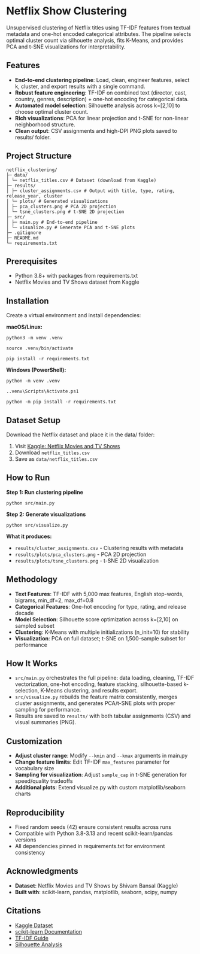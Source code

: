 # Netflix Show Clustering

Unsupervised clustering of Netflix titles using TF-IDF features from textual metadata and one-hot encoded categorical attributes. The pipeline selects optimal cluster count via silhouette analysis, fits K-Means, and provides PCA and t-SNE visualizations for interpretability.

## Features

- **End-to-end clustering pipeline**: Load, clean, engineer features, select k, cluster, and export results with a single command.
- **Robust feature engineering**: TF-IDF on combined text (director, cast, country, genres, description) + one-hot encoding for categorical data.
- **Automated model selection**: Silhouette analysis across k=[2,10] to choose optimal cluster count.
- **Rich visualizations**: PCA for linear projection and t-SNE for non-linear neighborhood structure.
- **Clean output**: CSV assignments and high-DPI PNG plots saved to results/ folder.

## Project Structure

```
netflix_clustering/
├─ data/
│ └─ netflix_titles.csv # Dataset (download from Kaggle)
├─ results/
│ ├─ cluster_assignments.csv # Output with title, type, rating, release_year, cluster
│ └─ plots/ # Generated visualizations
│ ├─ pca_clusters.png # PCA 2D projection
│ └─ tsne_clusters.png # t-SNE 2D projection
├─ src/
│ ├─ main.py # End-to-end pipeline
│ └─ visualize.py # Generate PCA and t-SNE plots
├─ .gitignore
├─ README.md
└─ requirements.txt
```
## Prerequisites

- Python 3.8+ with packages from requirements.txt
- Netflix Movies and TV Shows dataset from Kaggle

## Installation

Create a virtual environment and install dependencies:

**macOS/Linux:**
```
python3 -m venv .venv

source .venv/bin/activate

pip install -r requirements.txt
```
**Windows (PowerShell):**
```
python -m venv .venv

..venv\Scripts\Activate.ps1

python -m pip install -r requirements.txt
```
## Dataset Setup

Download the Netflix dataset and place it in the data/ folder:

1. Visit [Kaggle: Netflix Movies and TV Shows](https://www.kaggle.com/datasets/shivamb/netflix-shows)
2. Download `netflix_titles.csv`
3. Save as `data/netflix_titles.csv`

## How to Run

**Step 1: Run clustering pipeline**
```
python src/main.py
```
**Step 2: Generate visualizations**
```
python src/visualize.py
```
**What it produces:**
- `results/cluster_assignments.csv` - Clustering results with metadata
- `results/plots/pca_clusters.png` - PCA 2D projection
- `results/plots/tsne_clusters.png` - t-SNE 2D visualization

## Methodology

- **Text Features**: TF-IDF with 5,000 max features, English stop-words, bigrams, min_df=2, max_df=0.8
- **Categorical Features**: One-hot encoding for type, rating, and release decade
- **Model Selection**: Silhouette score optimization across k=[2,10] on sampled subset
- **Clustering**: K-Means with multiple initializations (n_init=10) for stability
- **Visualization**: PCA on full dataset; t-SNE on 1,500-sample subset for performance

## How It Works

- `src/main.py` orchestrates the full pipeline: data loading, cleaning, TF-IDF vectorization, one-hot encoding, feature stacking, silhouette-based k-selection, K-Means clustering, and results export.
- `src/visualize.py` rebuilds the feature matrix consistently, merges cluster assignments, and generates PCA/t-SNE plots with proper sampling for performance.
- Results are saved to `results/` with both tabular assignments (CSV) and visual summaries (PNG).

## Customization

- **Adjust cluster range**: Modify `--kmin` and `--kmax` arguments in main.py
- **Change feature limits**: Edit TF-IDF `max_features` parameter for vocabulary size
- **Sampling for visualization**: Adjust `sample_cap` in t-SNE generation for speed/quality tradeoffs
- **Additional plots**: Extend visualize.py with custom matplotlib/seaborn charts

## Reproducibility

- Fixed random seeds (42) ensure consistent results across runs
- Compatible with Python 3.8-3.13 and recent scikit-learn/pandas versions
- All dependencies pinned in requirements.txt for environment consistency

## Acknowledgments

- **Dataset**: Netflix Movies and TV Shows by Shivam Bansal (Kaggle)
- **Built with**: scikit-learn, pandas, matplotlib, seaborn, scipy, numpy


## Citations

- [Kaggle Dataset](https://www.kaggle.com/datasets/shivamb/netflix-shows)
- [scikit-learn Documentation](https://scikit-learn.org/stable/)
- [TF-IDF Guide](https://scikit-learn.org/stable/modules/feature_extraction.html)
- [Silhouette Analysis](https://scikit-learn.org/stable/auto_examples/cluster/plot_kmeans_silhouette_analysis.html)
